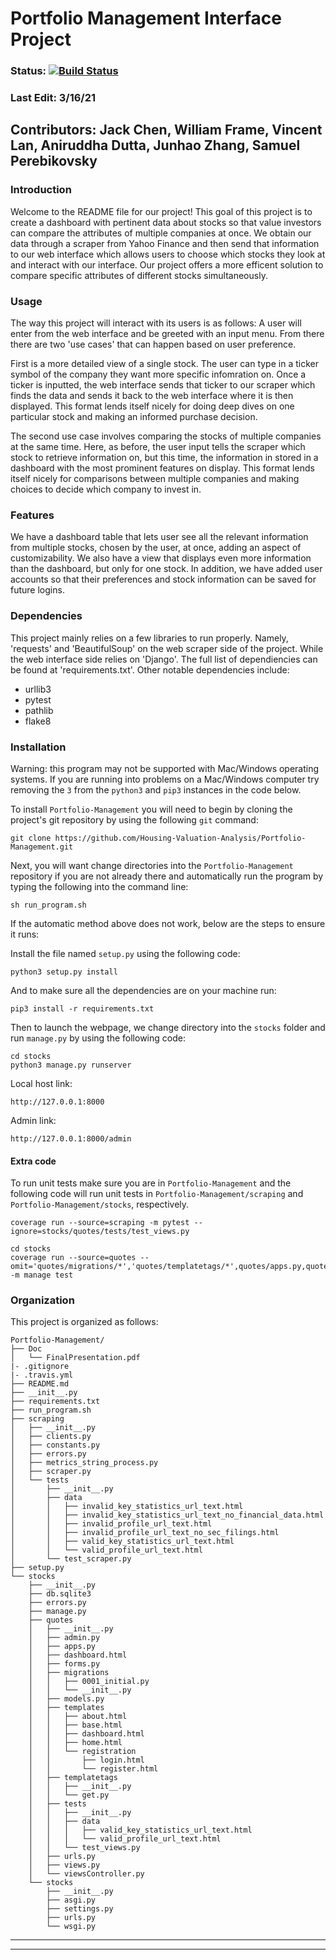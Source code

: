 # Portfolio Management Interface Project

### Status: [![Build Status](https://travis-ci.com/Housing-Valuation-Analysis/Portfolio-Management.svg?branch=main)](https://travis-ci.com/Housing-Valuation-Analysis/Portfolio-Management)


### Last Edit: 3/16/21

## Contributors: Jack Chen, William Frame, Vincent Lan, Aniruddha Dutta, Junhao Zhang, Samuel Perebikovsky

### Introduction

Welcome to the README file for our project! This goal of this project is to create a dashboard with pertinent data about stocks so that value investors can compare the attributes of multiple companies at once. We obtain our data through a scraper from Yahoo Finance and then send that information to our web interface which allows users to choose which stocks they look at and interact with our interface. Our project offers a more efficent solution to compare specific attributes of different stocks simultaneously.

### Usage

The way this project will interact with its users is as follows: A user will enter from the web interface and be greeted with an input menu. From there there are two 'use cases' that can happen based on user preference.

First is a more detailed view of a single stock. The user can type in a ticker symbol of the company they want more specific infomration on. Once a ticker is inputted, the web interface sends that ticker to our scraper which finds the data and sends it back to the web interface where it is then displayed. This format lends itself nicely for doing deep dives on one particular stock and making an informed purchase decision.

The second use case involves comparing the stocks of multiple companies at the same time. Here, as before, the user input tells the scraper which stock to retrieve information on, but this time, the information in stored in a dashboard with the most prominent features on display. This format lends itself nicely for comparisons between multiple companies and making choices to decide which company to invest in. 

### Features

We have a dashboard table that lets user see all the relevant information from multiple stocks, chosen by the user, at once, adding an aspect of customizability. We also have a view that displays even more information than the dashboard, but only for one stock. In addition, we have added user accounts so that their preferences and stock information can be saved for future logins. 

### Dependencies

This project mainly relies on a few libraries to run properly. Namely, 'requests' and 'BeautifulSoup' on the web scraper side of the project. While the web interface side relies on 'Django'. The full list of dependiencies can be found at 'requirements.txt'. Other notable dependencies include:
- urllib3
- pytest
- pathlib
- flake8

### Installation

Warning: this program may not be supported with Mac/Windows operating systems. If you are running into problems on a Mac/Windows computer try removing the `3` from the `python3` and `pip3` instances in the code below.

To install `Portfolio-Management` you will need to begin by cloning the project's git repository by using the following `git` command: 

```
git clone https://github.com/Housing-Valuation-Analysis/Portfolio-Management.git
```

Next, you will want change directories into the `Portfolio-Management` repository if you are not already there and automatically run the program by typing the following into the command line:

```
sh run_program.sh
```

If the automatic method above does not work, below are the steps to ensure it runs:

Install the file named `setup.py` using the following code:

```
python3 setup.py install
```

And to make sure all the dependencies are on your machine run:

```
pip3 install -r requirements.txt
```

Then to launch the webpage, we change directory into the `stocks` folder and run `manage.py` by using the following code:

```
cd stocks
python3 manage.py runserver
```
Local host link:

```
http://127.0.0.1:8000
```
Admin link:

```
http://127.0.0.1:8000/admin
```
#### Extra code
To run unit tests make sure you are in `Portfolio-Management` and the following code will run unit tests in `Portfolio-Management/scraping` and `Portfolio-Management/stocks`, respectively.

```
coverage run --source=scraping -m pytest --ignore=stocks/quotes/tests/test_views.py
```

```
cd stocks
coverage run --source=quotes --omit='quotes/migrations/*','quotes/templatetags/*',quotes/apps.py,quotes/models.py,quotes/views.py -m manage test
```

### Organization

This project is organized as follows:
```
Portfolio-Management/  
├── Doc
│   └── FinalPresentation.pdf
|- .gitignore  
|- .travis.yml 
├── README.md
├── __init__.py
├── requirements.txt
├── run_program.sh
├── scraping
│   ├── __init__.py
│   ├── clients.py
│   ├── constants.py
│   ├── errors.py
│   ├── metrics_string_process.py
│   ├── scraper.py
│   └── tests
│       ├── __init__.py
│       ├── data
│       │   ├── invalid_key_statistics_url_text.html
│       │   ├── invalid_key_statistics_url_text_no_financial_data.html
│       │   ├── invalid_profile_url_text.html
│       │   ├── invalid_profile_url_text_no_sec_filings.html
│       │   ├── valid_key_statistics_url_text.html
│       │   └── valid_profile_url_text.html
│       └── test_scraper.py
├── setup.py
└── stocks
    ├── __init__.py
    ├── db.sqlite3
    ├── errors.py
    ├── manage.py
    ├── quotes
    │   ├── __init__.py
    │   ├── admin.py
    │   ├── apps.py
    │   ├── dashboard.html
    │   ├── forms.py
    │   ├── migrations
    │   │   ├── 0001_initial.py
    │   │   └── __init__.py
    │   ├── models.py
    │   ├── templates
    │   │   ├── about.html
    │   │   ├── base.html
    │   │   ├── dashboard.html
    │   │   ├── home.html
    │   │   └── registration
    │   │       ├── login.html
    │   │       └── register.html
    │   ├── templatetags
    │   │   ├── __init__.py
    │   │   └── get.py
    │   ├── tests
    │   │   ├── __init__.py
    │   │   ├── data
    │   │   │   ├── valid_key_statistics_url_text.html
    │   │   │   └── valid_profile_url_text.html
    │   │   └── test_views.py
    │   ├── urls.py
    │   ├── views.py
    │   └── viewsController.py
    └── stocks
        ├── __init__.py
        ├── asgi.py
        ├── settings.py
        ├── urls.py
        └── wsgi.py

```

_____________________________________________________________________________________________
_____________________________________________________________________________________________

